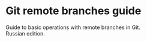 # Git remote branches guide

Guide to basic operations with remote branches in Git.  
Russian edition.




